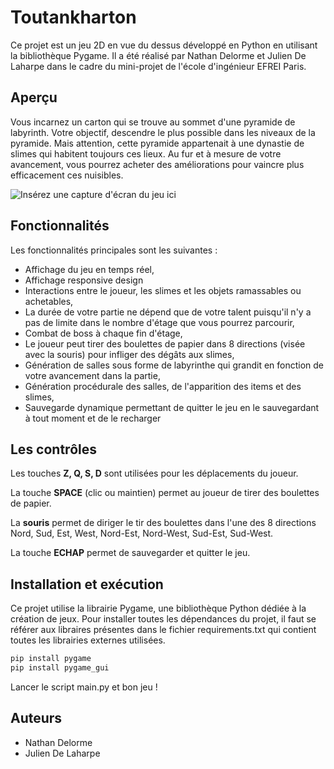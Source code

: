 # Toutankharton

Ce projet est un jeu 2D en vue du dessus développé en Python en utilisant la bibliothèque Pygame. Il a été réalisé par Nathan Delorme et Julien De Laharpe dans le cadre du mini-projet de l'école d'ingénieur EFREI Paris.

## Aperçu

Vous incarnez un carton qui se trouve au sommet d'une pyramide de labyrinth. Votre objectif, descendre le plus possible dans les niveaux de la pyramide.
Mais attention, cette pyramide appartenait à une dynastie de slimes qui habitent toujours ces lieux.
Au fur et à mesure de votre avancement, vous pourrez acheter des améliorations pour vaincre plus efficacement ces nuisibles.

![Insérez une capture d'écran du jeu ici](https://nathandelorme.dscloud.me/Toutankharton/game_image_1.png)

## Fonctionnalités

Les fonctionnalités principales sont les suivantes :
 - Affichage du jeu en temps réel,
 - Affichage responsive design
 - Interactions entre le joueur, les slimes et les objets ramassables ou achetables,
 - La durée de votre partie ne dépend que de votre talent puisqu'il n'y a pas de limite dans le nombre d'étage que vous pourrez parcourir,
 - Combat de boss à chaque fin d'étage,
 - Le joueur peut tirer des boulettes de papier dans 8 directions (visée avec la souris) pour infliger des dégâts aux slimes,
 - Génération de salles sous forme de labyrinthe qui grandit en fonction de votre avancement dans la partie,
 - Génération procédurale des salles, de l'apparition des items et des slimes,
 - Sauvegarde dynamique permettant de quitter le jeu en le sauvegardant à tout moment et de le recharger

## Les contrôles
Les touches **Z, Q, S, D** sont utilisées pour les déplacements du joueur.

La touche **SPACE** (clic ou maintien) permet au joueur de tirer des boulettes de papier.

La **souris** permet de diriger le tir des boulettes dans l'une des 8 directions Nord, Sud, Est, West, Nord-Est, Nord-West, Sud-Est, Sud-West.

La touche **ECHAP** permet de sauvegarder et quitter le jeu.

## Installation et exécution

Ce projet utilise la librairie Pygame, une bibliothèque Python dédiée à la création de jeux.
Pour installer toutes les dépendances du projet, il faut se référer aux libraires présentes dans le fichier requirements.txt qui contient toutes les librairies externes utilisées.

```bash
pip install pygame
pip install pygame_gui
```

Lancer le script main.py et bon jeu !

## Auteurs
- Nathan Delorme
- Julien De Laharpe
